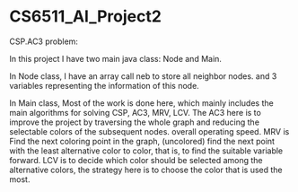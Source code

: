 # CS6511_AI_Project2
CSP.AC3 problem:

In this project I have two main java class: Node and Main.

In Node class, I have an array call neb to store all neighbor nodes. and 3 variables representing the information of this node.

In Main class, Most of the work is done here, which mainly includes the main algorithms for solving CSP, AC3, MRV, LCV. The AC3 here is to improve the project by traversing the whole graph and reducing the selectable colors of the subsequent nodes. overall operating speed. MRV is Find the next coloring point in the graph, (uncolored) find the next point with the least alternative color to color, that is, to find the suitable variable forward. LCV is to decide which color should be selected among the alternative colors, the strategy here is to choose the color that is used the most.
